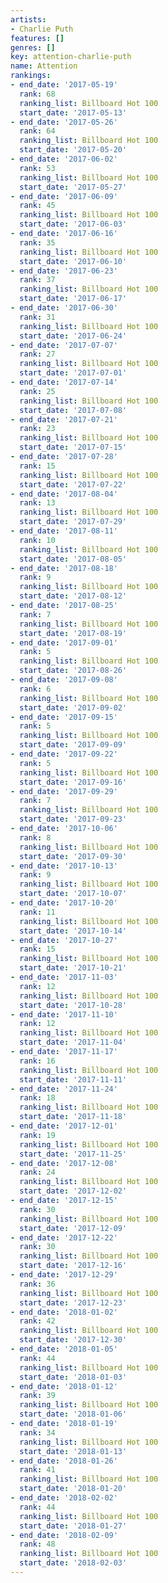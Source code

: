 ```yaml
---
artists:
- Charlie Puth
features: []
genres: []
key: attention-charlie-puth
name: Attention
rankings:
- end_date: '2017-05-19'
  rank: 68
  ranking_list: Billboard Hot 100
  start_date: '2017-05-13'
- end_date: '2017-05-26'
  rank: 64
  ranking_list: Billboard Hot 100
  start_date: '2017-05-20'
- end_date: '2017-06-02'
  rank: 53
  ranking_list: Billboard Hot 100
  start_date: '2017-05-27'
- end_date: '2017-06-09'
  rank: 45
  ranking_list: Billboard Hot 100
  start_date: '2017-06-03'
- end_date: '2017-06-16'
  rank: 35
  ranking_list: Billboard Hot 100
  start_date: '2017-06-10'
- end_date: '2017-06-23'
  rank: 37
  ranking_list: Billboard Hot 100
  start_date: '2017-06-17'
- end_date: '2017-06-30'
  rank: 31
  ranking_list: Billboard Hot 100
  start_date: '2017-06-24'
- end_date: '2017-07-07'
  rank: 27
  ranking_list: Billboard Hot 100
  start_date: '2017-07-01'
- end_date: '2017-07-14'
  rank: 25
  ranking_list: Billboard Hot 100
  start_date: '2017-07-08'
- end_date: '2017-07-21'
  rank: 23
  ranking_list: Billboard Hot 100
  start_date: '2017-07-15'
- end_date: '2017-07-28'
  rank: 15
  ranking_list: Billboard Hot 100
  start_date: '2017-07-22'
- end_date: '2017-08-04'
  rank: 13
  ranking_list: Billboard Hot 100
  start_date: '2017-07-29'
- end_date: '2017-08-11'
  rank: 10
  ranking_list: Billboard Hot 100
  start_date: '2017-08-05'
- end_date: '2017-08-18'
  rank: 9
  ranking_list: Billboard Hot 100
  start_date: '2017-08-12'
- end_date: '2017-08-25'
  rank: 7
  ranking_list: Billboard Hot 100
  start_date: '2017-08-19'
- end_date: '2017-09-01'
  rank: 5
  ranking_list: Billboard Hot 100
  start_date: '2017-08-26'
- end_date: '2017-09-08'
  rank: 6
  ranking_list: Billboard Hot 100
  start_date: '2017-09-02'
- end_date: '2017-09-15'
  rank: 5
  ranking_list: Billboard Hot 100
  start_date: '2017-09-09'
- end_date: '2017-09-22'
  rank: 5
  ranking_list: Billboard Hot 100
  start_date: '2017-09-16'
- end_date: '2017-09-29'
  rank: 7
  ranking_list: Billboard Hot 100
  start_date: '2017-09-23'
- end_date: '2017-10-06'
  rank: 8
  ranking_list: Billboard Hot 100
  start_date: '2017-09-30'
- end_date: '2017-10-13'
  rank: 9
  ranking_list: Billboard Hot 100
  start_date: '2017-10-07'
- end_date: '2017-10-20'
  rank: 11
  ranking_list: Billboard Hot 100
  start_date: '2017-10-14'
- end_date: '2017-10-27'
  rank: 15
  ranking_list: Billboard Hot 100
  start_date: '2017-10-21'
- end_date: '2017-11-03'
  rank: 12
  ranking_list: Billboard Hot 100
  start_date: '2017-10-28'
- end_date: '2017-11-10'
  rank: 12
  ranking_list: Billboard Hot 100
  start_date: '2017-11-04'
- end_date: '2017-11-17'
  rank: 16
  ranking_list: Billboard Hot 100
  start_date: '2017-11-11'
- end_date: '2017-11-24'
  rank: 18
  ranking_list: Billboard Hot 100
  start_date: '2017-11-18'
- end_date: '2017-12-01'
  rank: 19
  ranking_list: Billboard Hot 100
  start_date: '2017-11-25'
- end_date: '2017-12-08'
  rank: 24
  ranking_list: Billboard Hot 100
  start_date: '2017-12-02'
- end_date: '2017-12-15'
  rank: 30
  ranking_list: Billboard Hot 100
  start_date: '2017-12-09'
- end_date: '2017-12-22'
  rank: 30
  ranking_list: Billboard Hot 100
  start_date: '2017-12-16'
- end_date: '2017-12-29'
  rank: 36
  ranking_list: Billboard Hot 100
  start_date: '2017-12-23'
- end_date: '2018-01-02'
  rank: 42
  ranking_list: Billboard Hot 100
  start_date: '2017-12-30'
- end_date: '2018-01-05'
  rank: 44
  ranking_list: Billboard Hot 100
  start_date: '2018-01-03'
- end_date: '2018-01-12'
  rank: 39
  ranking_list: Billboard Hot 100
  start_date: '2018-01-06'
- end_date: '2018-01-19'
  rank: 34
  ranking_list: Billboard Hot 100
  start_date: '2018-01-13'
- end_date: '2018-01-26'
  rank: 41
  ranking_list: Billboard Hot 100
  start_date: '2018-01-20'
- end_date: '2018-02-02'
  rank: 44
  ranking_list: Billboard Hot 100
  start_date: '2018-01-27'
- end_date: '2018-02-09'
  rank: 48
  ranking_list: Billboard Hot 100
  start_date: '2018-02-03'
---
```


